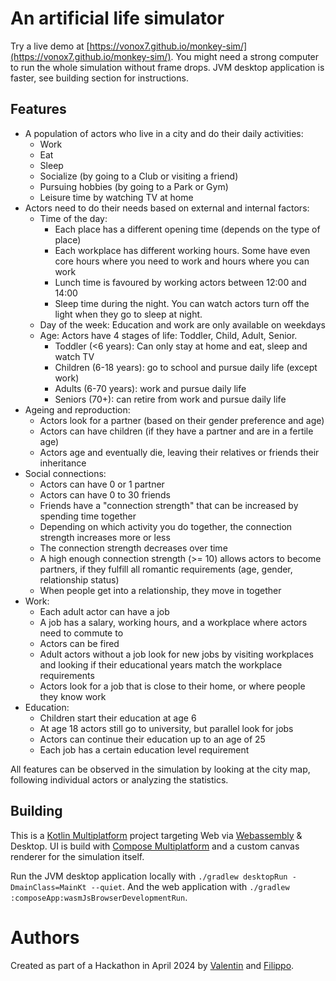 # An artificial life simulator

Try a live demo at [https://vonox7.github.io/monkey-sim/](https://vonox7.github.io/monkey-sim/).
You might need a strong computer to run the whole simulation without frame drops.
JVM desktop application is faster, see building section for instructions.

## Features

- A population of actors who live in a city and do their daily activities:
  - Work
  - Eat
  - Sleep
  - Socialize (by going to a Club or visiting a friend)
  - Pursuing hobbies (by going to a Park or Gym)
  - Leisure time by watching TV at home
- Actors need to do their needs based on external and internal factors:
  - Time of the day:
    - Each place has a different opening time (depends on the type of place)
    - Each workplace has different working hours. Some have even core hours where you need to work and hours where you
      can work
    - Lunch time is favoured by working actors between 12:00 and 14:00
    - Sleep time during the night. You can watch actors turn off the light when they go to sleep at night.
  - Day of the week: Education and work are only available on weekdays
  - Age: Actors have 4 stages of life: Toddler, Child, Adult, Senior.
    - Toddler (<6 years): Can only stay at home and eat, sleep and watch TV
    - Children (6-18 years): go to school and pursue daily life (except work)
    - Adults (6-70 years): work and pursue daily life
    - Seniors (70+): can retire from work and pursue daily life
- Ageing and reproduction:
  - Actors look for a partner (based on their gender preference and age)
  - Actors can have children (if they have a partner and are in a fertile age)
  - Actors age and eventually die, leaving their relatives or friends their inheritance
- Social connections:
  - Actors can have 0 or 1 partner
  - Actors can have 0 to 30 friends
  - Friends have a "connection strength" that can be increased by spending time together
  - Depending on which activity you do together, the connection strength increases more or less
  - The connection strength decreases over time
  - A high enough connection strength (>= 10) allows actors to become partners, if they fulfill all romantic
    requirements (age, gender, relationship status)
  - When people get into a relationship, they move in together
- Work:
  - Each adult actor can have a job
  - A job has a salary, working hours, and a workplace where actors need to commute to
  - Actors can be fired
  - Adult actors without a job look for new jobs by visiting workplaces and looking if their educational years match the
    workplace requirements
  - Actors look for a job that is close to their home, or where people they know work
- Education:
  - Children start their education at age 6
  - At age 18 actors still go to university, but parallel look for jobs
  - Actors can continue their education up to an age of 25
  - Each job has a certain education level requirement

All features can be observed in the simulation by looking at the city map, following individual actors or analyzing the
statistics.

## Building

This is a [Kotlin Multiplatform](https://www.jetbrains.com/help/kotlin-multiplatform-dev/get-started.html) project
targeting Web via [Webassembly](https://kotl.in/wasm/) & Desktop.
UI is build with [Compose Multiplatform](https://github.com/JetBrains/compose-multiplatform/#compose-multiplatform) and
a custom canvas renderer for the simulation itself.

Run the JVM desktop application locally with `./gradlew desktopRun -DmainClass=MainKt --quiet`.
And the web application with `./gradlew :composeApp:wasmJsBrowserDevelopmentRun`.

# Authors

Created as part of a Hackathon in April 2024 by [Valentin](https://github.com/vonox7)
and [Filippo](https://filippo-orru.com).